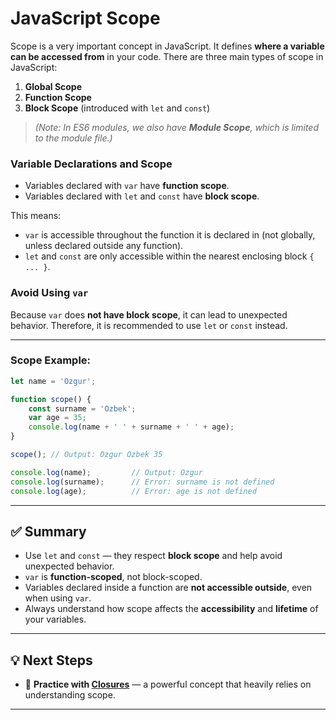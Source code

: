 # JavaScript Scope

Scope is a very important concept in JavaScript. It defines **where a variable can be accessed from** in your code. There are three main types of scope in JavaScript:

1. **Global Scope**
2. **Function Scope**
3. **Block Scope** (introduced with `let` and `const`)
> _(Note: In ES6 modules, we also have **Module Scope**, which is limited to the module file.)_

### Variable Declarations and Scope

- Variables declared with `var` have **function scope**.
- Variables declared with `let` and `const` have **block scope**.

This means:
- `var` is accessible throughout the function it is declared in (not globally, unless declared outside any function).
- `let` and `const` are only accessible within the nearest enclosing block `{ ... }`.

### Avoid Using `var`

Because `var` does **not have block scope**, it can lead to unexpected behavior. Therefore, it is recommended to use `let` or `const` instead.

---

### Scope Example:

```javascript
let name = 'Ozgur';

function scope() {
	const surname = 'Ozbek';
	var age = 35;
	console.log(name + ' ' + surname + ' ' + age); 
}

scope(); // Output: Ozgur Ozbek 35

console.log(name);         // Output: Ozgur
console.log(surname);      // Error: surname is not defined
console.log(age);          // Error: age is not defined

```

---

## ✅ Summary

- Use `let` and `const` — they respect **block scope** and help avoid unexpected behavior.
- `var` is **function-scoped**, not block-scoped.
- Variables declared inside a function are **not accessible outside**, even when using `var`.
- Always understand how scope affects the **accessibility** and **lifetime** of your variables.

---

## 💡 Next Steps

- 🔄 **Practice with [Closures](../closures/closures.md)** — a powerful concept that heavily relies on understanding scope.

---
